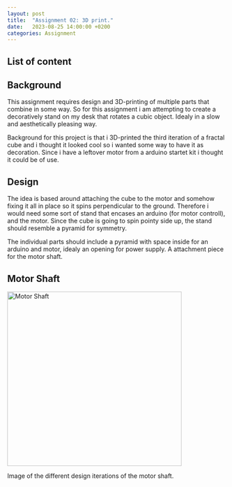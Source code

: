 ```yaml
---
layout: post
title:  "Assignment 02: 3D print."
date:   2023-08-25 14:00:00 +0200
categories: Assignment
---
```


## List of content


## Background 

This assignment requires design and 3D-printing of multiple parts that combine in some way. So for this assignment i am attempting to create a decoratively stand on my desk that rotates a cubic object. Idealy in a slow and aesthetically pleasing way. 


Background for this project is that i 3D-printed the third iteration of a fractal cube and i thought it looked cool so i wanted some way to have it as decoration. Since i have a leftover motor from a arduino startet kit i thought it could be of use. 


## Design 

The idea is based around attaching the cube to the motor and somehow fixing it all in place so it spins perpendicular to the ground. Therefore i would need some sort of stand that encases an arduino (for motor controll), and the motor. Since the cube is going to spin pointy side up, the stand should resemble a pyramid for symmetry. 

The individual parts should include a pyramid with space inside for an arduino and motor, idealy an opening for power supply. A attachment piece for the motor shaft. 


## Motor Shaft

<img src="{{ '/assets/images/motor_shaft' | prepend: site.baseurl | prepend: site.url}}" alt="Motor Shaft" height=400px/>

Image of the different design iterations of the motor shaft.

